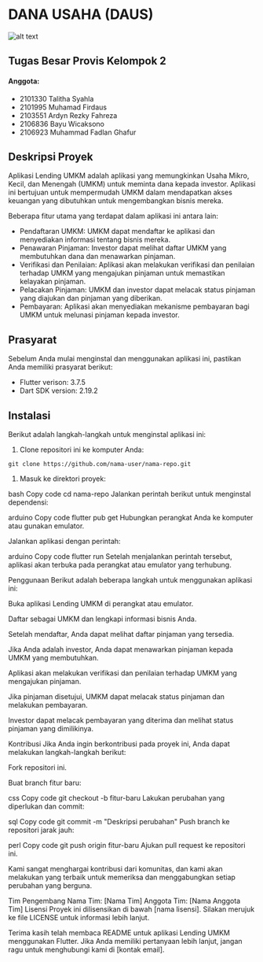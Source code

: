 # DANA USAHA (DAUS)
![alt text](https://github.com/dauspairet/Provis/blob/main/percobaan_4/asset/images/logo-daus.png)

## Tugas Besar Provis Kelompok 2
 
#### Anggota:
 - 2101330 Talitha Syahla
 - 2101995 Muhamad Firdaus
 - 2103551 Ardyn Rezky Fahreza
 - 2106836 Bayu Wicaksono
 - 2106923 Muhammad Fadlan Ghafur
 
## Deskripsi Proyek
Aplikasi Lending UMKM adalah aplikasi yang memungkinkan Usaha Mikro, Kecil, dan Menengah (UMKM) untuk meminta dana kepada investor. Aplikasi ini bertujuan untuk mempermudah UMKM dalam mendapatkan akses keuangan yang dibutuhkan untuk mengembangkan bisnis mereka.

Beberapa fitur utama yang terdapat dalam aplikasi ini antara lain:

  - Pendaftaran UMKM: UMKM dapat mendaftar ke aplikasi dan menyediakan informasi tentang bisnis mereka.
  - Penawaran Pinjaman: Investor dapat melihat daftar UMKM yang membutuhkan dana dan menawarkan pinjaman.
  - Verifikasi dan Penilaian: Aplikasi akan melakukan verifikasi dan penilaian terhadap UMKM yang mengajukan pinjaman untuk memastikan kelayakan pinjaman.
  - Pelacakan Pinjaman: UMKM dan investor dapat melacak status pinjaman yang diajukan dan pinjaman yang diberikan.
  - Pembayaran: Aplikasi akan menyediakan mekanisme pembayaran bagi UMKM untuk melunasi pinjaman kepada investor.

## Prasyarat
Sebelum Anda mulai menginstal dan menggunakan aplikasi ini, pastikan Anda memiliki prasyarat berikut:

- Flutter verison: 3.7.5
- Dart SDK version: 2.19.2

## Instalasi
Berikut adalah langkah-langkah untuk menginstal aplikasi ini:

1. Clone repositori ini ke komputer Anda:

```
git clone https://github.com/nama-user/nama-repo.git
```

1. Masuk ke direktori proyek:

bash
Copy code
cd nama-repo
Jalankan perintah berikut untuk menginstal dependensi:

arduino
Copy code
flutter pub get
Hubungkan perangkat Anda ke komputer atau gunakan emulator.

Jalankan aplikasi dengan perintah:

arduino
Copy code
flutter run
Setelah menjalankan perintah tersebut, aplikasi akan terbuka pada perangkat atau emulator yang terhubung.

Penggunaan
Berikut adalah beberapa langkah untuk menggunakan aplikasi ini:

Buka aplikasi Lending UMKM di perangkat atau emulator.

Daftar sebagai UMKM dan lengkapi informasi bisnis Anda.

Setelah mendaftar, Anda dapat melihat daftar pinjaman yang tersedia.

Jika Anda adalah investor, Anda dapat menawarkan pinjaman kepada UMKM yang membutuhkan.

Aplikasi akan melakukan verifikasi dan penilaian terhadap UMKM yang mengajukan pinjaman.

Jika pinjaman disetujui, UMKM dapat melacak status pinjaman dan melakukan pembayaran.

Investor dapat melacak pembayaran yang diterima dan melihat status pinjaman yang dimilikinya.

Kontribusi
Jika Anda ingin berkontribusi pada proyek ini, Anda dapat melakukan langkah-langkah berikut:

Fork repositori ini.

Buat branch fitur baru:

css
Copy code
git checkout -b fitur-baru
Lakukan perubahan yang diperlukan dan commit:

sql
Copy code
git commit -m "Deskripsi perubahan"
Push branch ke repositori jarak jauh:

perl
Copy code
git push origin fitur-baru
Ajukan pull request ke repositori ini.

Kami sangat menghargai kontribusi dari komunitas, dan kami akan melakukan yang terbaik untuk memeriksa dan menggabungkan setiap perubahan yang berguna.

Tim Pengembang
Nama Tim: [Nama Tim]
Anggota Tim: [Nama Anggota Tim]
Lisensi
Proyek ini dilisensikan di bawah [nama lisensi]. Silakan merujuk ke file LICENSE untuk informasi lebih lanjut.

Terima kasih telah membaca README untuk aplikasi Lending UMKM menggunakan Flutter. Jika Anda memiliki pertanyaan lebih lanjut, jangan ragu untuk menghubungi kami di [kontak email].

 
 
